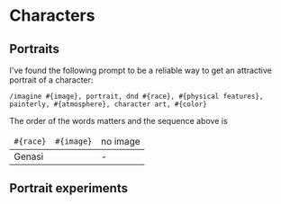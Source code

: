 # Characters

## Portraits

I've found the following prompt to be a reliable way to get an attractive portrait of a character:

`/imagine #{image}, portrait, dnd #{race}, #{physical features}, painterly, #{atmosphere}, character art, #{color}`

The order of the words matters and the sequence above is  

<table>
<thead>
  <tr>
    <td><code>#{race}</code></td>
    <td><code>#{image}</code></td>
    <td>no image</td>
  </tr>
</thead>
<tbody>
  <tr>
    <td>Genasi</td>
    <td><img url></td>
    <td>-</td>
  </tr>
</tbody>
</table>

## Portrait experiments

